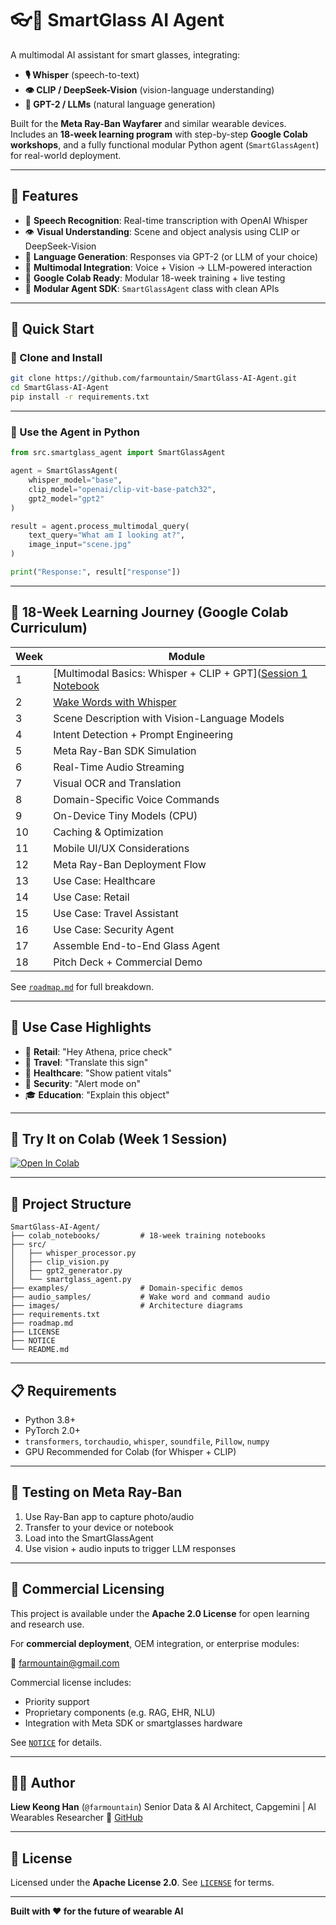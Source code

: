 # 👓🤖 SmartGlass AI Agent

A multimodal AI assistant for smart glasses, integrating:

- **🎙️ Whisper** (speech-to-text)
- **👁️ CLIP / DeepSeek-Vision** (vision-language understanding)
- **🧠 GPT-2 / LLMs** (natural language generation)

Built for the **Meta Ray-Ban Wayfarer** and similar wearable devices.  
Includes an **18-week learning program** with step-by-step **Google Colab workshops**, and a fully functional modular Python agent (`SmartGlassAgent`) for real-world deployment.

---

## 🌟 Features

- 🎤 **Speech Recognition**: Real-time transcription with OpenAI Whisper
- 👁️ **Visual Understanding**: Scene and object analysis using CLIP or DeepSeek-Vision
- 💬 **Language Generation**: Responses via GPT-2 (or LLM of your choice)
- 🔄 **Multimodal Integration**: Voice + Vision → LLM-powered interaction
- 🧪 **Google Colab Ready**: Modular 18-week training + live testing
- 🔧 **Modular Agent SDK**: `SmartGlassAgent` class with clean APIs

---

## 🚀 Quick Start

### 🔧 Clone and Install

```bash
git clone https://github.com/farmountain/SmartGlass-AI-Agent.git
cd SmartGlass-AI-Agent
pip install -r requirements.txt
````

---

### 🔨 Use the Agent in Python

```python
from src.smartglass_agent import SmartGlassAgent

agent = SmartGlassAgent(
    whisper_model="base",
    clip_model="openai/clip-vit-base-patch32",
    gpt2_model="gpt2"
)

result = agent.process_multimodal_query(
    text_query="What am I looking at?",
    image_input="scene.jpg"
)

print("Response:", result["response"])
```

---

## 🧭 18-Week Learning Journey (Google Colab Curriculum)

| Week | Module                                                                                      |
| ---- | ------------------------------------------------------------------------------------------- |
| 1    | [Multimodal Basics: Whisper + CLIP + GPT]([Session 1 Notebook](colab_notebooks/Session1_Multimodal_Basics.ipynb)
| 2    | [Wake Words with Whisper](colab_notebooks/Session2_Whisper_WakeWord.ipynb)                  |
| 3    | Scene Description with Vision-Language Models                                               |
| 4    | Intent Detection + Prompt Engineering                                                       |
| 5    | Meta Ray-Ban SDK Simulation                                                                 |
| 6    | Real-Time Audio Streaming                                                                   |
| 7    | Visual OCR and Translation                                                                  |
| 8    | Domain-Specific Voice Commands                                                              |
| 9    | On-Device Tiny Models (CPU)                                                                 |
| 10   | Caching & Optimization                                                                      |
| 11   | Mobile UI/UX Considerations                                                                 |
| 12   | Meta Ray-Ban Deployment Flow                                                                |
| 13   | Use Case: Healthcare                                                                        |
| 14   | Use Case: Retail                                                                            |
| 15   | Use Case: Travel Assistant                                                                  |
| 16   | Use Case: Security Agent                                                                    |
| 17   | Assemble End-to-End Glass Agent                                                             |
| 18   | Pitch Deck + Commercial Demo                                                                |

See [`roadmap.md`](roadmap.md) for full breakdown.

---

## 🧠 Use Case Highlights

* 🏪 **Retail**: "Hey Athena, price check"
* 🧳 **Travel**: "Translate this sign"
* 🏥 **Healthcare**: "Show patient vitals"
* 👮 **Security**: "Alert mode on"
* 🎓 **Education**: "Explain this object"

---

## 📓 Try It on Colab (Week 1 Session)

[![Open In Colab](https://colab.research.google.com/assets/colab-badge.svg)](https://colab.research.google.com/github/farmountain/SmartGlass-AI-Agent/blob/main/colab_notebooks/Session1_Multimodal_Basics.ipynb)

---

## 🧱 Project Structure

```plaintext
SmartGlass-AI-Agent/
├── colab_notebooks/         # 18-week training notebooks
├── src/
│   ├── whisper_processor.py
│   ├── clip_vision.py
│   ├── gpt2_generator.py
│   └── smartglass_agent.py
├── examples/                # Domain-specific demos
├── audio_samples/           # Wake word and command audio
├── images/                  # Architecture diagrams
├── requirements.txt
├── roadmap.md
├── LICENSE
├── NOTICE
└── README.md
```

---

## 📋 Requirements

* Python 3.8+
* PyTorch 2.0+
* `transformers`, `torchaudio`, `whisper`, `soundfile`, `Pillow`, `numpy`
* GPU Recommended for Colab (for Whisper + CLIP)

---

## 🧪 Testing on Meta Ray-Ban

1. Use Ray-Ban app to capture photo/audio
2. Transfer to your device or notebook
3. Load into the SmartGlassAgent
4. Use vision + audio inputs to trigger LLM responses

---

## 🏢 Commercial Licensing

This project is available under the **Apache 2.0 License** for open learning and research use.

For **commercial deployment**, OEM integration, or enterprise modules:

📩 [farmountain@gmail.com](mailto:farmountain@gmail.com)

Commercial license includes:

* Priority support
* Proprietary components (e.g. RAG, EHR, NLU)
* Integration with Meta SDK or smartglasses hardware

See [`NOTICE`](NOTICE) for details.

---

## 👨‍💻 Author

**Liew Keong Han** (`@farmountain`)
Senior Data & AI Architect, Capgemini | AI Wearables Researcher
🔗 [GitHub](https://github.com/farmountain)

---

## 📄 License

Licensed under the **Apache License 2.0**.
See [`LICENSE`](LICENSE) for terms.

---

**Built with ❤️ for the future of wearable AI**
